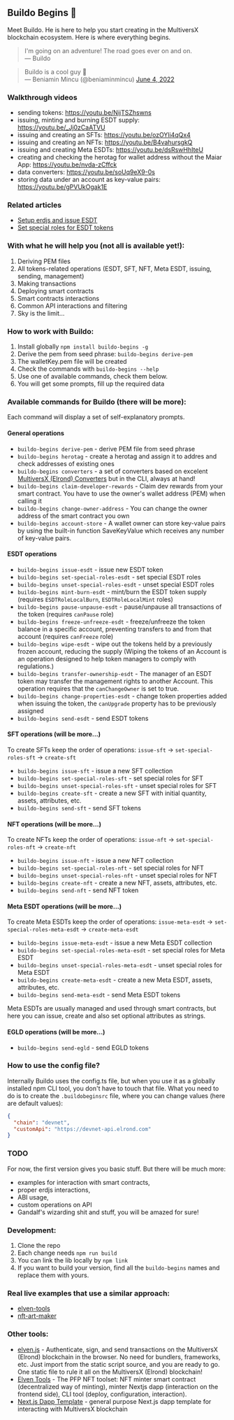 ## Buildo Begins 👷

Meet Buildo. He is here to help you start creating in the MultiversX blockchain ecosystem. Here is where everything begins.

> I'm going on an adventure!
> The road goes ever on and on. \
&mdash; Buildo

> Buildo is a cool guy 👊 \
&mdash; Beniamin Mincu (@beniaminmincu) <a href="https://twitter.com/beniaminmincu/status/1532977949842059264?ref_src=twsrc%5Etfw">June 4, 2022</a></blockquote>

### Walkthrough videos

- sending tokens: https://youtu.be/NijTSZhswns
- issuing, minting and burning ESDT supply: https://youtu.be/_Jj0zCaATVU
- issuing and creating an SFTs: https://youtu.be/ozOYli4qQx4
- issuing and creating an NFTs: https://youtu.be/B4vahursgkQ
- issuing and creating Meta ESDTs: https://youtu.be/dsRswHhIteU
- creating and checking the herotag for wallet address without the Maiar App: https://youtu.be/nvda-zCffck
- data converters: https://youtu.be/soUq9eX9-0s
- storing data under an account as key-value pairs: https://youtu.be/gPVUkOgak1E

### Related articles

- [Setup erdjs and issue ESDT](https://elrond-dev-guild.gitbook.io/scrolls/erdjs/how-tos/setup-erdjs-and-issue-esdt-token)
- [Set special roles for ESDT tokens](https://elrond-dev-guild.gitbook.io/scrolls/erdjs/how-tos/set-special-roles-for-esdt-token)

### With what he will help you (not all is available yet!):

1. Deriving PEM files
2. All tokens-related operations (ESDT, SFT, NFT, Meta ESDT, issuing, sending, management)
2. Making transactions
3. Deploying smart contracts
4. Smart contracts interactions
5. Common API interactions and filtering
4. Sky is the limit...

### How to work with Buildo:

1. Install globally `npm install buildo-begins -g`
2. Derive the pem from seed phrase: `buildo-begins derive-pem`
3. The walletKey.pem file will be created
4. Check the commands with `buildo-begins --help`
5. Use one of available commands, check them below.
5. You will get some prompts, fill up the required data

### Available commands for Buildo (there will be more):

Each command will display a set of self-explanatory prompts.

#### General operations

- `buildo-begins derive-pem` - derive PEM file from seed phrase
- `buildo-begins herotag` - create a herotag and assign it to addres and check addresses of existing ones
- `buildo-begins converters` - a set of converters based on excelent [MultiversX (Elrond) Converters](http://207.244.241.38/elrond-converters/) but in the CLI, always at hand!
- `buildo-begins claim-developer-rewards` - Claim dev rewards from your smart contract. You have to use the owner's wallet address (PEM) when calling it
- `buildo-begins change-owner-address` - You can change the owner address of the smart contract you own
- `buildo-begins account-store` - A wallet owner can store key-value pairs by using the built-in function SaveKeyValue which receives any number of key-value pairs.

#### ESDT operations

- `buildo-begins issue-esdt` - issue new ESDT token
- `buildo-begins set-special-roles-esdt` - set special ESDT roles
- `buildo-begins unset-special-roles-esdt` - unset special ESDT roles
- `buildo-begins mint-burn-esdt` - mint/burn the ESDT token supply (requires `ESDTRoleLocalBurn`, `ESDTRoleLocalMint` roles)
- `buildo-begins pause-unpause-esdt` - pause/unpause all transactions of the token (requires `canPause` role)
- `buildo-begins freeze-unfreeze-esdt` - freeze/unfreeze the token balance in a specific account, preventing transfers to and from that account (requires `canFreeze` role)
- `buildo-begins wipe-esdt` - wipe out the tokens held by a previously frozen account, reducing the supply (Wiping the tokens of an Account is an operation designed to help token managers to comply with regulations.)
- `buildo-begins transfer-ownership-esdt` - The manager of an ESDT token may transfer the management rights to another Account. This operation requires that the `canChangeOwner` is set to true.
- `buildo-begins change-properties-esdt` - change token properties added when issuing the token, the `canUpgrade` property has to be previously assigned
- `buildo-begins send-esdt` - send ESDT tokens

#### SFT operations (will be more...)

To create SFTs keep the order of operations: `issue-sft` -> `set-special-roles-sft` -> `create-sft`

- `buildo-begins issue-sft` - issue a new SFT collection
- `buildo-begins set-special-roles-sft` - set special roles for SFT
- `buildo-begins unset-special-roles-sft` - unset special roles for SFT
- `buildo-begins create-sft` - create a new SFT with initial quantity, assets, attributes, etc.
- `buildo-begins send-sft` - send SFT tokens

#### NFT operations (will be more...)

To create NFTs keep the order of operations: `issue-nft` -> `set-special-roles-nft` -> `create-nft`

- `buildo-begins issue-nft` - issue a new NFT collection
- `buildo-begins set-special-roles-nft` - set special roles for NFT
- `buildo-begins unset-special-roles-nft` - unset special roles for NFT
- `buildo-begins create-nft` - create a new NFT, assets, attributes, etc.
- `buildo-begins send-nft` - send NFT token

#### Meta ESDT operations (will be more...)

To create Meta ESDTs keep the order of operations: `issue-meta-esdt` -> `set-special-roles-meta-esdt` -> `create-meta-esdt`

- `buildo-begins issue-meta-esdt` - issue a new Meta ESDT collection
- `buildo-begins set-special-roles-meta-esdt` - set special roles for Meta ESDT
- `buildo-begins unset-special-roles-meta-esdt` - unset special roles for Meta ESDT
- `buildo-begins create-meta-esdt` - create a new Meta ESDT, assets, attributes, etc.
- `buildo-begins send-meta-esdt` - send Meta ESDT tokens

Meta ESDTs are usually managed and used through smart contracts, but here you can issue, create and also set optional attributes as strings.

#### EGLD operations (will be more...)

- `buildo-begins send-egld` - send EGLD tokens

### How to use the config file?

Internally Buildo uses the config.ts file, but when you use it as a globally installed npm CLI tool, you don't have to touch that file. What you need to do is to create the `.buildobeginsrc` file, where you can change values (here are default values):

```json
{
  "chain": "devnet",
  "customApi": "https://devnet-api.elrond.com"
}
```

### TODO

For now, the first version gives you basic stuff. But there will be much more:

- examples for interaction with smart contracts,
- proper erdjs interactions,
- ABI usage,
- custom operations on API
- Gandalf's wizarding shit and stuff, you will be amazed for sure!

### Development:

1. Clone the repo
2. Each change needs `npm run build`
3. You can link the lib locally by `npm link`
4. If you want to build your version, find all the `buildo-begins` names and replace them with yours.

### Real live examples that use a similar approach: 

- [elven-tools](https://github.com/juliancwirko/elven-tools-cli)
- [nft-art-maker](https://github.com/juliancwirko/nft-art-maker)

### Other tools:

- [elven.js](https://www.elvenjs.com) - Authenticate, sign, and send transactions on the MultiversX (Elrond) blockchain in the browser. No need for bundlers, frameworks, etc. Just import from the static script source, and you are ready to go. One static file to rule it all on the MultiversX (Elrond) blockchain!
- [Elven Tools](https://www.elven.tools) - The PFP NFT toolset: NFT minter smart contract (decentralized way of minting), minter Nextjs dapp (interaction on the frontend side), CLI tool (deploy, configuration, interaction).
- [Next.js Dapp Template](https://github.com/xdevguild/nextjs-dapp-template) - general purpose Next.js dapp template for interacting with MultiversX blockchain
